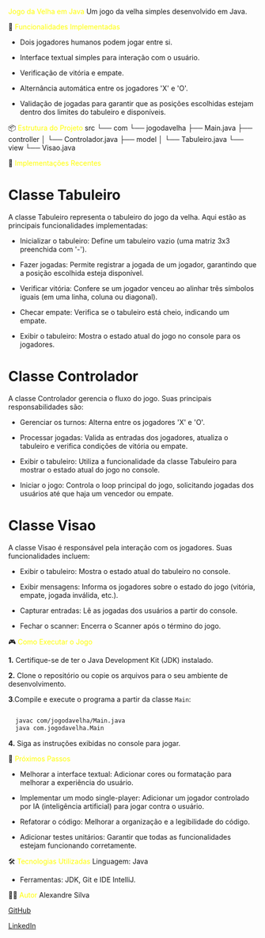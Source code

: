 <span style="color:yellow;">Jogo da Velha em Java</span>
Um jogo da velha simples desenvolvido em Java.

🚀 <span style="color:yellow;">Funcionalidades Implementadas</span>
* Dois jogadores humanos podem jogar entre si.

* Interface textual simples para interação com o usuário.

* Verificação de vitória e empate.

* Alternância automática entre os jogadores 'X' e 'O'.

* Validação de jogadas para garantir que as posições escolhidas estejam dentro dos limites do tabuleiro e disponíveis.

📦 <span style="color:yellow;">Estrutura do Projeto</span>
src
└── com
└── jogodavelha
├── Main.java
├── controller
│   └── Controlador.java
├── model
│   └── Tabuleiro.java
└── view
└── Visao.java

📝 <span style="color:yellow;">Implementações Recentes</span>

# Classe Tabuleiro

 A classe Tabuleiro representa o tabuleiro do jogo da velha. Aqui estão as principais funcionalidades implementadas:

* Inicializar o tabuleiro: Define um tabuleiro vazio (uma matriz 3x3 preenchida com '-').

* Fazer jogadas: Permite registrar a jogada de um jogador, garantindo que a posição escolhida esteja disponível.

* Verificar vitória: Confere se um jogador venceu ao alinhar três símbolos iguais (em uma linha, coluna ou diagonal).

* Checar empate: Verifica se o tabuleiro está cheio, indicando um empate.

* Exibir o tabuleiro: Mostra o estado atual do jogo no console para os jogadores.

# Classe Controlador


A classe Controlador gerencia o fluxo do jogo. Suas principais responsabilidades são:

* Gerenciar os turnos: Alterna entre os jogadores 'X' e 'O'.

* Processar jogadas: Valida as entradas dos jogadores, atualiza o tabuleiro e verifica condições de vitória ou empate.

* Exibir o tabuleiro: Utiliza a funcionalidade da classe Tabuleiro para mostrar o estado atual do jogo no console.

* Iniciar o jogo: Controla o loop principal do jogo, solicitando jogadas dos usuários até que haja um vencedor ou empate.

# Classe Visao
A classe Visao é responsável pela interação com os jogadores. Suas funcionalidades incluem:

* Exibir o tabuleiro: Mostra o estado atual do tabuleiro no console.

* Exibir mensagens: Informa os jogadores sobre o estado do jogo (vitória, empate, jogada inválida, etc.).

* Capturar entradas: Lê as jogadas dos usuários a partir do console.

* Fechar o scanner: Encerra o Scanner após o término do jogo.

🎮 <span style="color:yellow;">Como Executar o Jogo</span>

**1.** Certifique-se de ter o Java Development Kit (JDK) instalado.

**2.** Clone o repositório ou copie os arquivos para o seu ambiente de desenvolvimento.

**3**.Compile e execute o programa a partir da classe `Main`:

``` bash

  javac com/jogodavelha/Main.java
  java com.jogodavelha.Main

```
**4.** Siga as instruções exibidas no console para jogar.

📌 <span style="color:yellow;">Próximos Passos</span>
* Melhorar a interface textual: Adicionar cores ou formatação para melhorar a experiência do usuário.

* Implementar um modo single-player: Adicionar um jogador controlado por IA (inteligência artificial) para jogar contra o usuário.

* Refatorar o código: Melhorar a organização e a legibilidade do código.

* Adicionar testes unitários: Garantir que todas as funcionalidades estejam funcionando corretamente.

🛠️ <span style="color:yellow;">Tecnologias Utilizadas</span>
Linguagem: Java

* Ferramentas: JDK, Git e IDE IntelliJ.

👨‍💻 <span style="color:yellow;">Autor</span>
Alexandre Silva

[GitHub](https://github.com/Alexandre-Silva-SofDev/JogoDaVelha)

[LinkedIn](https://www.linkedin.com/in/javadevelopper/)
